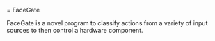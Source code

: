 = FaceGate

FaceGate is a novel program to classify actions from a variety of input sources to then control a hardware component.

